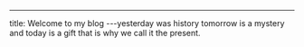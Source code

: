---
title: Welcome to my blog
---yesterday was history tomorrow is a mystery and today is a gift that is why we call it the present.

